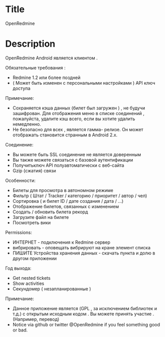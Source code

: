 Title
===========
OpenRedmine

Description
==========
OpenRedmine Android является клиентом .

Обязательные требования :
* Redmine 1.2 или более поздней
* ( Может быть изменен с персональными настройками ) API ключ доступа

Примечание:
* Сохраняется кэша данных (билет был загружен ) , не будучи зашифрован. Для отображения меню в списке соединений , пожалуйста, удалите кэш всего, если вы хотите удалить немедленно.
* Не безопасно для всех , является гамма- релизе. Он может отображать становится странным в Android 2.x.

Соединение:
* Вы можете быть SSL соединение не является доверенным
* Вы также можете связаться с базовой аутентификации
* Получитьключ API полуавтоматически с веб-сайта
* Gzip (сжатия) связи

Особенности:
* Билеты для просмотра в автономном режиме
* Фильтр ( Штат / Tracker / категорию / приоритет / автор / чел)
* Сортировка ( и билет ID / дате создания / дата / ...)
* Отображение билетов, связанных с изменением
* Создать / обновить билета рекорд
* Загрузите файл на билете
* Посмотреть вики

Permissions:
* ИНТЕРНЕТ - подключения к Redmine сервер
* вибрировать - оповещать вибрируют на кране элемент списка
* ПИШИТЕ Устройства хранения данных - скачать пункта и долю в другом приложении

Год выхода:
* Get nested tickets
* Show activities
* Секундомер ( незапланированные )

Примечание:
* Данное приложение является (GPL , за исключением библиотек и т.д.) с открытым исходным кодом . Вы можете принять участие . (Например, перевод)
* Notice via github or twitter @OpenRedmine if you feel something good or bad.
